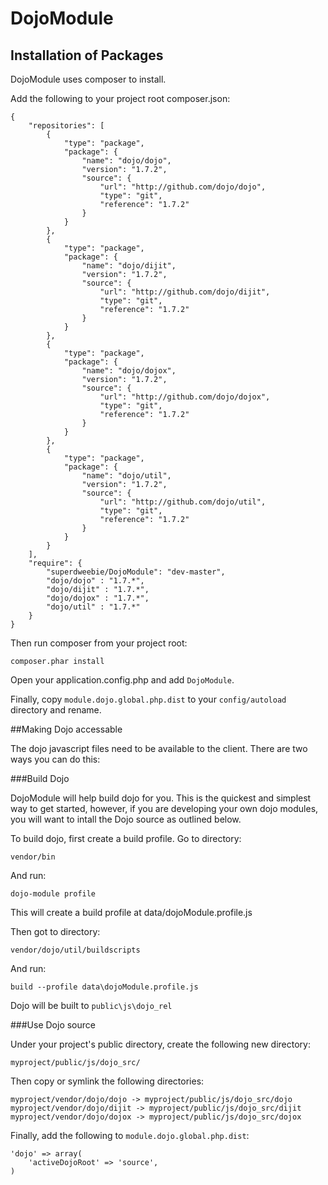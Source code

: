 DojoModule
==========

## Installation of Packages

DojoModule uses composer to install.

Add the following to your project root composer.json:

    {
        "repositories": [
            {        
                "type": "package",
                "package": {
                    "name": "dojo/dojo",
                    "version": "1.7.2",
                    "source": {
                        "url": "http://github.com/dojo/dojo",
                        "type": "git",
                        "reference": "1.7.2"
                    }
                }
            },
            {        
                "type": "package",
                "package": {
                    "name": "dojo/dijit",
                    "version": "1.7.2",
                    "source": {
                        "url": "http://github.com/dojo/dijit",
                        "type": "git",
                        "reference": "1.7.2"
                    }
                }
            },
            {        
                "type": "package",
                "package": {
                    "name": "dojo/dojox",
                    "version": "1.7.2",
                    "source": {
                        "url": "http://github.com/dojo/dojox",
                        "type": "git",
                        "reference": "1.7.2"
                    }
                }
            },
            {        
                "type": "package",
                "package": {
                    "name": "dojo/util",
                    "version": "1.7.2",
                    "source": {
                        "url": "http://github.com/dojo/util",
                        "type": "git",
                        "reference": "1.7.2"
                    }
                }
            }        
        ], 
        "require": {
            "superdweebie/DojoModule": "dev-master",    
            "dojo/dojo" : "1.7.*",
            "dojo/dijit" : "1.7.*",
            "dojo/dojox" : "1.7.*",
            "dojo/util" : "1.7.*"     
        }
    }

Then run composer from your project root:

    composer.phar install

Open your application.config.php and add `DojoModule`.

Finally, copy `module.dojo.global.php.dist` to your `config/autoload` directory and rename.

##Making Dojo accessable

The dojo javascript files need to be available to the client. There are two ways you can do this:

###Build Dojo

DojoModule will help build dojo for you. This is the quickest and simplest way to get started, however,
if you are developing your own dojo modules, you will want to intall the Dojo source as 
outlined below.

To build dojo, first create a build profile. Go to directory:

    vendor/bin

And run:

    dojo-module profile

This will create a build profile at data/dojoModule.profile.js

Then got to directory:

    vendor/dojo/util/buildscripts

And run:

    build --profile data\dojoModule.profile.js

Dojo will be built to `public\js\dojo_rel`

###Use Dojo source

Under your project's public directory, create the following new directory:

    myproject/public/js/dojo_src/

Then copy or symlink the following directories:

    myproject/vendor/dojo/dojo -> myproject/public/js/dojo_src/dojo
    myproject/vendor/dojo/dijit -> myproject/public/js/dojo_src/dijit
    myproject/vendor/dojo/dojox -> myproject/public/js/dojo_src/dojox

Finally, add the following to `module.dojo.global.php.dist`:

    'dojo' => array(
        'activeDojoRoot' => 'source',
    )
